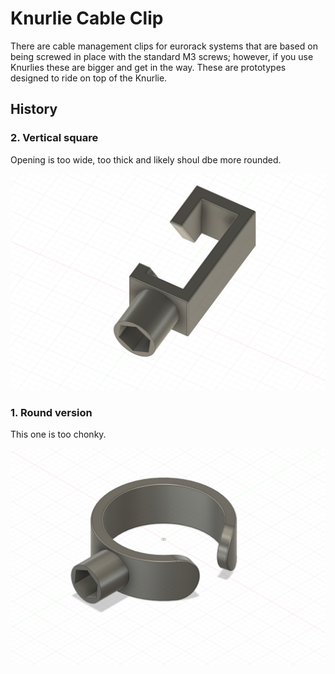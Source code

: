 # Knurlie Cable Clip

There are cable management clips for eurorack systems that are based on being screwed in place with the standard M3 screws; however, if you use Knurlies these are
bigger and get in the way. These are prototypes designed to ride on top of the Knurlie.


## History

### 2. Vertical square

Opening is too wide, too thick and likely shoul dbe more rounded.

![Rectangular Cable Prototype](Knurlie%20Cable%20Clamp%20v2.png)


### 1. Round version

This one is too chonky.

![Round Cable Prototype](Knurlie%20Cable%20Clamp%20round.png)

